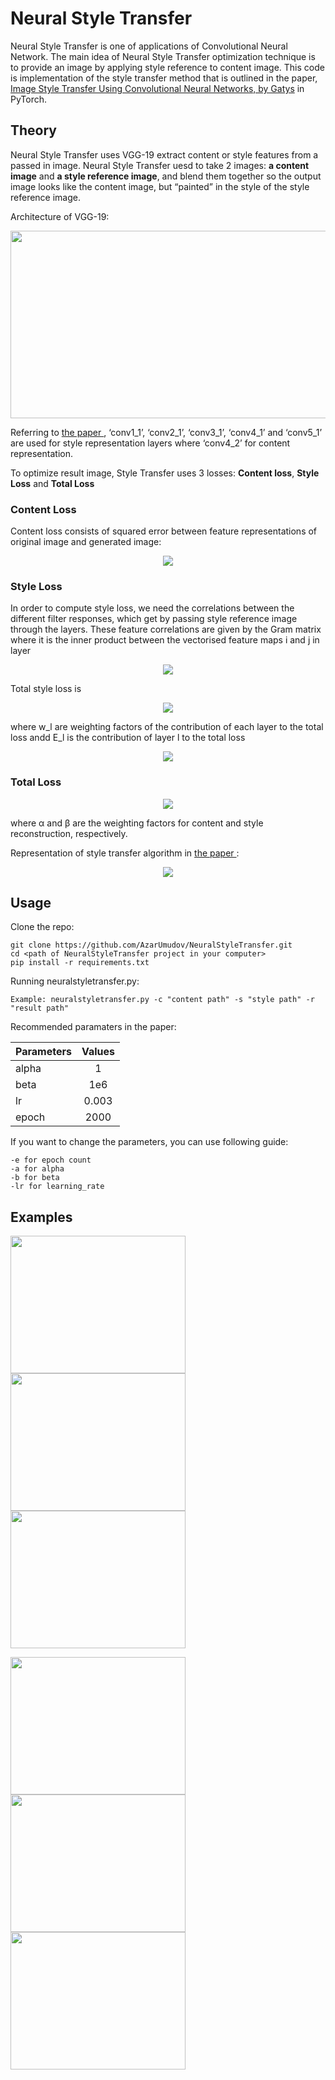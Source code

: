 # Neural Style Transfer

Neural Style Transfer is one of applications of Convolutional Neural Network. The main idea of Neural Style Transfer optimization technique is to provide an image by applying style reference to content image. This code is implementation of the style transfer method that is outlined in the paper, [Image Style Transfer Using Convolutional Neural Networks, by Gatys](https://www.cv-foundation.org/openaccess/content_cvpr_2016/papers/Gatys_Image_Style_Transfer_CVPR_2016_paper.pdf) in PyTorch.

## Theory
Neural Style Transfer uses VGG-19 extract content or style features from a passed in image. Neural Style Transfer uesd to take 2 images: **a content image** and **a style reference image**, and blend them together so the output image looks like the content image, but “painted” in the style of the style reference image.

Architecture of VGG-19:
<p align="center">
  <img width="660" height="300" src="https://github.com/AzarUmudov/NeuralStyleTransfer/blob/master/Notebook/vgg%2019.png">
</p>

Referring to [ the paper ](https://www.cv-foundation.org/openaccess/content_cvpr_2016/papers/Gatys_Image_Style_Transfer_CVPR_2016_paper.pdf),  ‘conv1_1’, ‘conv2_1’, ‘conv3_1’, ‘conv4_1’ and ‘conv5_1’ are used for style representation layers where ‘conv4_2’ for content representation. 

To optimize result image, Style Transfer uses 3 losses: **Content loss**, **Style Loss** and **Total Loss**

### Content Loss
Content loss consists of squared error between feature representations of original image and generated image:
<p align="center">
  <img src="https://github.com/AzarUmudov/NeuralStyleTransfer/blob/master/Notebook/Contentloss.jpg">
</p>

### Style Loss
In order to compute style loss, we need the correlations between the different filter responses, which get by passing style reference image through the layers. These feature correlations are given by the Gram matrix where it is the inner product between the vectorised feature maps i and j in layer 
<p align="center">
  <img src="https://github.com/AzarUmudov/NeuralStyleTransfer/blob/master/Notebook/Grammatrix.png">
</p>
 
Total style loss is 
<p align="center">
  <img src="https://github.com/AzarUmudov/NeuralStyleTransfer/blob/master/Notebook/totalstyleloss.png">
</p>

where w_l are weighting factors of the contribution of each layer to the total loss andd E_l is the contribution of layer l to the total loss 
<p align="center">
  <img src="https://github.com/AzarUmudov/NeuralStyleTransfer/blob/master/Notebook/styleloss.png">
</p>

### Total Loss
<p align="center">
  <img src="https://github.com/AzarUmudov/NeuralStyleTransfer/blob/master/Notebook/totalloss.png">
</p>

where α and β are the weighting factors for content and style reconstruction, respectively.

Representation of style transfer algorithm in [ the paper ](https://www.cv-foundation.org/openaccess/content_cvpr_2016/papers/Gatys_Image_Style_Transfer_CVPR_2016_paper.pdf):
<p align="center">
  <img src="https://github.com/AzarUmudov/NeuralStyleTransfer/blob/master/Notebook/styletransferalgoritm.png">
</p>

## Usage
Clone the repo:
```
git clone https://github.com/AzarUmudov/NeuralStyleTransfer.git
cd <path of NeuralStyleTransfer project in your computer>
pip install -r requirements.txt
```
Running neuralstyletransfer.py:
```
Example: neuralstyletransfer.py -c "content path" -s "style path" -r "result path"
```
Recommended paramaters in the paper:

| Parameters | Values |
| ---------- |:------:| 
| alpha      | 1      | 
| beta       | 1e6    |
| lr         | 0.003  | 
| epoch      | 2000   | 

If you want to change the parameters, you can use following guide:
```
-e for epoch count
-a for alpha
-b for beta
-lr for learning_rate
```

## Examples 
<p align="left">
  <img width="280" height="220" src="https://github.com/AzarUmudov/NeuralStyleTransfer/blob/master/Examples/content1.jpg">
  <img width="280" height="220" src="https://github.com/AzarUmudov/NeuralStyleTransfer/blob/master/Examples/style1.jpg">
  <img width="280" height="220" src="https://github.com/AzarUmudov/NeuralStyleTransfer/blob/master/Examples/result1.jpg">
</p>


<p align="left">
  <img width="280" height="220" src="https://github.com/AzarUmudov/NeuralStyleTransfer/blob/master/Examples/content2.jpg">
  <img width="280" height="220" src="https://github.com/AzarUmudov/NeuralStyleTransfer/blob/master/Examples/style2.jpg">
  <img width="280" height="220" src="https://github.com/AzarUmudov/NeuralStyleTransfer/blob/master/Examples/result2.jpg">
</p>
